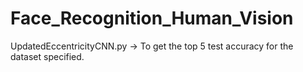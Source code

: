 # Face_Recognition_Human_Vision
UpdatedEccentricityCNN.py -> To get the top 5 test accuracy for the dataset specified.
                              

